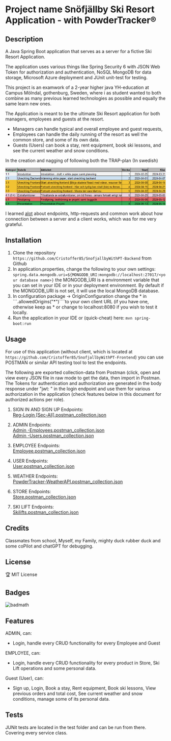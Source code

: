 # Project name Snöfjällby Ski Resort Application - with PowderTracker®

## Description

A Java Spring Boot application that serves as a server for a fictive Ski Resort Application. 

The application uses various things like Spring Security 6 with JSON Web Token for authorization and authentication, NoSQL MongoDB for data storage, Microsoft Azure deployment and JUnit unit-test for testing.

This project is an examwork of a 2-year higher java YH-education at Campus Mölndal, gothenburg, Sweden, where i as student wanted to both combine as many previous learned technologies as possible and equally the same learn new ones.

The Application is meant to be the ultimate Ski Resort application for both managers, employees and guests at the resort.
* Managers can handle typical and overall employee and guest requests, 
* Employees can handle the daily running of the resort as well the common store, and some of its own data.
* Guests (Users) can book a stay, rent equipment, book ski lessons, and see the current weather and snow conditions.

In the creation and nagging of following both the TRAP-plan (In swedish)

<p align="center">
<img src="src/main/resources/TRAP-Plan(swedish).png"/>
</p>

I learned <u>alot</u> about endpoints, http-requests and common work about how connection between a server and a client works, which was for me very grateful.

## Installation

1. Clone the repository
```https://github.com/Cristoffer85/SnofjallbyWithPT-Backend``` from Github
2. In application.properties, change the following to your own settings:
```spring.data.mongodb.uri=${MONGODB_URI:mongodb://localhost:27017/<your database name>}``` the MONGODB_URI is a environment variable that you can set in your IDE or in your deployment environment. By default if the MONGODB_URI is not set, it will use the local MongoDB database.
3. In configuration package -> OriginConfiguration change the * in ```.allowedOrigins("*")````to your own client URL (if you have one, otherwise keep as * or change to localhost:8080 if you wish to test it locally.
4. Run the application in your IDE or (quick-cheat) here: ```mvn spring-boot:run```

## Usage

For use of this application (without client, which is located at ```https://github.com/Cristoffer85/SnofjallbyWithPT-Frontend```)
you can use POSTMAN or similar API testing tool to test the endpoints.

The following are exported collection-data from Postman (click, open and view every JSON file in raw mode to get the data, then import in Postman.  
The Tokens for authentication and authorization are generated in the body response under "jwt: " in the login endpoint and use them for various authorization in the application (check features below in this document for authorized actions per role).

1. SIGN IN AND SIGN UP Endpoints:  
[Reg-Login [Sec-All].postman_collection.json](assets%2FReg-Login%20%5BSec-All%5D.postman_collection.json)


2. ADMIN Endpoints:  
[Admin -Employees.postman_collection.json](assets%2FAdmin%20-Employees.postman_collection.json)  
[Admin -Users.postman_collection.json](assets%2FAdmin%20-Users.postman_collection.json)


3. EMPLOYEE Endpoints:  
[Employee.postman_collection.json](assets%2FEmployee.postman_collection.json)  


4. USER Endpoints:  
[User.postman_collection.json](assets%2FUser.postman_collection.json) 


5. WEATHER Endpoints:  
[PowderTracker-WeatherAPI.postman_collection.json](assets%2FPowderTracker-WeatherAPI.postman_collection.json)


6. STORE Endpoints:  
[Store.postman_collection.json](assets%2FStore.postman_collection.json)


7. SKI LIFT Endpoints:  
[Skilifts.postman_collection.json](assets%2FSkilifts.postman_collection.json)


## Credits
Classmates from school, Myself, my Family, mighty duck rubber duck and some coPilot and chatGPT for debugging.

## License
🏆 MIT License

## Badges
![badmath](https://img.shields.io/badge/Java-100%25-blue)

## Features
ADMIN, can:
* Login, handle every CRUD functionality for every Employee and Guest

EMPLOYEE, can:
* Login, handle every CRUD functionality for every product in Store, Ski Lift operations and some personal data.

Guest (User), can:
* Sign up, Login, Book a stay, Rent equipment, Book ski lessons, View previous orders and total cost, See current weather and snow conditions, manage some of its personal data.


## Tests
JUNit tests are located in the test folder and can be run from there. Covering every service class.
